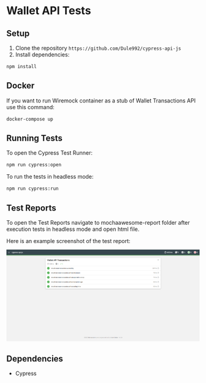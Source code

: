 # Wallet API Tests

## Setup

1. Clone the repository `https://github.com/Dule992/cypress-api-js`
2. Install dependencies:

```bash
npm install
```

## Docker

If you want to run Wiremock container as a stub of Wallet Transactions API use this command:

```bash
docker-compose up
```

## Running Tests

To open the Cypress Test Runner:

```bash
npm run cypress:open
```

To run the tests in headless mode:

```bash
npm run cypress:run
```

## Test Reports

To open the Test Reports navigate to mochaawesome-report folder after execution tests in headless mode and open html file.

Here is an example screenshot of the test report:

![Test Report Screenshot](mochawesome-report.png)

## Dependencies

- Cypress